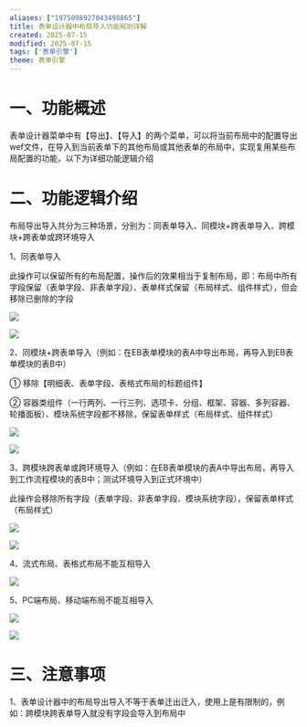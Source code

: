 ```yaml
---
aliases: ["1975098927043498865"]
title: 表单设计器中布局导入功能规则详解
created: 2025-07-15
modified: 2025-07-15
tags: ['表单引擎']
theme: 表单引擎
---
```


# 一、功能概述

表单设计器菜单中有【导出】、【导入】的两个菜单，可以将当前布局中的配置导出wef文件，在导入到当前表单下的其他布局或其他表单的布局中，实现复用某些布局配置的功能，以下为详细功能逻辑介绍

# 二、功能逻辑介绍

布局导出导入共分为三种场景，分别为：同表单导入、同模块+跨表单导入、跨模块+跨表单或跨环境导入

1、同表单导入

此操作可以保留所有的布局配置，操作后的效果相当于复制布局，即：布局中所有字段保留（表单字段、非表单字段）、表单样式保留（布局样式、组件样式），但会移除已删除的字段

![](https://myhelpdoc.oss-cn-heyuan.aliyuncs.com/mdimages/4b1d08aa9a5210e81906e728605fe37e.jpg)

![](https://www.e-cology.com.cn/api/file/preview?type=redirect&imgFormat=image&fileId=1116388585814237187)

2、同模块+跨表单导入（例如：在EB表单模块的表A中导出布局，再导入到EB表单模块的表B中）

① 移除【明细表、表单字段、表格式布局的标题组件】

② 容器类组件（一行两列、一行三列、选项卡、分组、框架、容器、多列容器、轮播面板）、模块系统字段都不移除，保留表单样式（布局样式、组件样式）

![](https://myhelpdoc.oss-cn-heyuan.aliyuncs.com/mdimages/b2d912b6baea01632fd9a6d13680dee3.jpg)

![](https://www.e-cology.com.cn/api/file/preview?type=redirect&imgFormat=image&fileId=1116390797765050432)

3、跨模块跨表单或跨环境导入（例如：在EB表单模块的表A中导出布局，再导入到工作流程模块的表B中；测试环境导入到正式环境中）

此操作会移除所有字段（表单字段、非表单字段、模块系统字段），保留表单样式（布局样式）

![](https://myhelpdoc.oss-cn-heyuan.aliyuncs.com/mdimages/4738212aff628ddc1406b8eb38d1172f.jpg)

![](https://www.e-cology.com.cn/api/file/preview?type=redirect&imgFormat=image&fileId=1116391807241748499)

4、流式布局、表格式布局不能互相导入

![](https://myhelpdoc.oss-cn-heyuan.aliyuncs.com/mdimages/c333775564466664e33112cdf194d6e0.jpg)

5、PC端布局、移动端布局不能互相导入

![](https://myhelpdoc.oss-cn-heyuan.aliyuncs.com/mdimages/f8f4c97a6104d8a30c554a6f89d1913b.jpg)

![](https://www.e-cology.com.cn/api/file/preview?type=redirect&imgFormat=image&fileId=1116397600959692945)

# 三、注意事项

1、表单设计器中的布局导出导入不等于表单迁出迁入，使用上是有限制的，例如：跨模块跨表单导入就没有字段会导入到布局中

